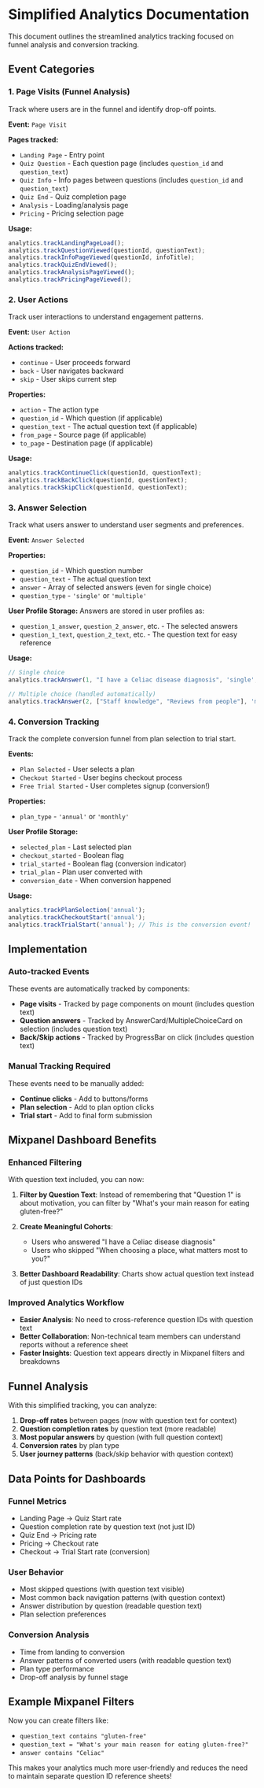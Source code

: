 # Simplified Analytics Documentation

This document outlines the streamlined analytics tracking focused on funnel analysis and conversion tracking.

## Event Categories

### 1. Page Visits (Funnel Analysis)
Track where users are in the funnel and identify drop-off points.

**Event:** `Page Visit`

**Pages tracked:**
- `Landing Page` - Entry point
- `Quiz Question` - Each question page (includes `question_id` and `question_text`)
- `Quiz Info` - Info pages between questions (includes `question_id` and `question_text`)
- `Quiz End` - Quiz completion page
- `Analysis` - Loading/analysis page
- `Pricing` - Pricing selection page

**Usage:**
```typescript
analytics.trackLandingPageLoad();
analytics.trackQuestionViewed(questionId, questionText);
analytics.trackInfoPageViewed(questionId, infoTitle);
analytics.trackQuizEndViewed();
analytics.trackAnalysisPageViewed();
analytics.trackPricingPageViewed();
```

### 2. User Actions
Track user interactions to understand engagement patterns.

**Event:** `User Action`

**Actions tracked:**
- `continue` - User proceeds forward
- `back` - User navigates backward
- `skip` - User skips current step

**Properties:**
- `action` - The action type
- `question_id` - Which question (if applicable)
- `question_text` - The actual question text (if applicable)
- `from_page` - Source page (if applicable)
- `to_page` - Destination page (if applicable)

**Usage:**
```typescript
analytics.trackContinueClick(questionId, questionText);
analytics.trackBackClick(questionId, questionText);
analytics.trackSkipClick(questionId, questionText);
```

### 3. Answer Selection
Track what users answer to understand user segments and preferences.

**Event:** `Answer Selected`

**Properties:**
- `question_id` - Which question number
- `question_text` - The actual question text
- `answer` - Array of selected answers (even for single choice)
- `question_type` - `'single'` or `'multiple'`

**User Profile Storage:**
Answers are stored in user profiles as:
- `question_1_answer`, `question_2_answer`, etc. - The selected answers
- `question_1_text`, `question_2_text`, etc. - The question text for easy reference

**Usage:**
```typescript
// Single choice
analytics.trackAnswer(1, "I have a Celiac disease diagnosis", 'single', "What's your main reason for eating gluten-free?");

// Multiple choice (handled automatically)
analytics.trackAnswer(2, ["Staff knowledge", "Reviews from people"], 'multiple', "When choosing a place, what matters most to you?");
```

### 4. Conversion Tracking
Track the complete conversion funnel from plan selection to trial start.

**Events:**
- `Plan Selected` - User selects a plan
- `Checkout Started` - User begins checkout process
- `Free Trial Started` - User completes signup (conversion!)

**Properties:**
- `plan_type` - `'annual'` or `'monthly'`

**User Profile Storage:**
- `selected_plan` - Last selected plan
- `checkout_started` - Boolean flag
- `trial_started` - Boolean flag (conversion indicator)
- `trial_plan` - Plan user converted with
- `conversion_date` - When conversion happened

**Usage:**
```typescript
analytics.trackPlanSelection('annual');
analytics.trackCheckoutStart('annual');
analytics.trackTrialStart('annual'); // This is the conversion event!
```

## Implementation

### Auto-tracked Events
These events are automatically tracked by components:

- **Page visits** - Tracked by page components on mount (includes question text)
- **Question answers** - Tracked by AnswerCard/MultipleChoiceCard on selection (includes question text)
- **Back/Skip actions** - Tracked by ProgressBar on click (includes question text)

### Manual Tracking Required
These events need to be manually added:

- **Continue clicks** - Add to buttons/forms
- **Plan selection** - Add to plan option clicks
- **Trial start** - Add to final form submission

## Mixpanel Dashboard Benefits

### Enhanced Filtering
With question text included, you can now:

1. **Filter by Question Text**: Instead of remembering that "Question 1" is about motivation, you can filter by "What's your main reason for eating gluten-free?"

2. **Create Meaningful Cohorts**: 
   - Users who answered "I have a Celiac disease diagnosis" 
   - Users who skipped "When choosing a place, what matters most to you?"

3. **Better Dashboard Readability**: Charts show actual question text instead of just question IDs

### Improved Analytics Workflow
- **Easier Analysis**: No need to cross-reference question IDs with question text
- **Better Collaboration**: Non-technical team members can understand reports without a reference sheet
- **Faster Insights**: Question text appears directly in Mixpanel filters and breakdowns

## Funnel Analysis

With this simplified tracking, you can analyze:

1. **Drop-off rates** between pages (now with question text for context)
2. **Question completion rates** by question text (more readable)
3. **Most popular answers** by question (with full question context)
4. **Conversion rates** by plan type
5. **User journey patterns** (back/skip behavior with question context)

## Data Points for Dashboards

### Funnel Metrics
- Landing Page → Quiz Start rate
- Question completion rate by question text (not just ID)
- Quiz End → Pricing rate  
- Pricing → Checkout rate
- Checkout → Trial Start rate (conversion)

### User Behavior
- Most skipped questions (with question text visible)
- Most common back navigation patterns (with question context)
- Answer distribution by question (readable question text)
- Plan selection preferences

### Conversion Analysis
- Time from landing to conversion
- Answer patterns of converted users (with readable question text)
- Plan type performance
- Drop-off analysis by funnel stage

## Example Mixpanel Filters

Now you can create filters like:
- `question_text contains "gluten-free"`
- `question_text = "What's your main reason for eating gluten-free?"`
- `answer contains "Celiac"`

This makes your analytics much more user-friendly and reduces the need to maintain separate question ID reference sheets! 